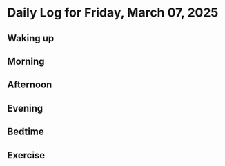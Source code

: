 # Daily Log for Friday, March 07, 2025

## Waking up

## Morning

## Afternoon

## Evening

## Bedtime

## Exercise
